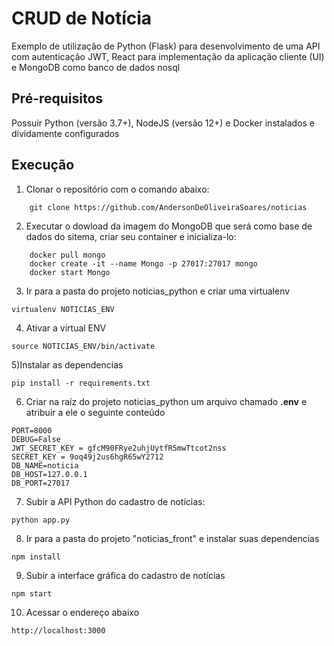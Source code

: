 # CRUD de Notícia

Exemplo de utilização de Python (Flask) para desenvolvimento de uma API com autenticação JWT, React para implementação da aplicação cliente (UI) e MongoDB como banco de dados nosql


## Pré-requisitos

Possuir Python (versão 3.7+), NodeJS (versão 12+) e Docker instalados e dividamente configurados


## Execução

1) Clonar o repositório com o comando abaixo:

```
	git clone https://github.com/AndersonDeOliveiraSoares/noticias
```

2) Executar o dowload da imagem do MongoDB que será como base de dados do sitema, criar seu container e inicializa-lo:

```
	docker pull mongo
	docker create -it --name Mongo -p 27017:27017 mongo
	docker start Mongo
```

3) Ir para a pasta do projeto noticias_python e criar uma virtualenv

```
virtualenv NOTICIAS_ENV
```

4) Ativar a virtual ENV

```
source NOTICIAS_ENV/bin/activate
```

5)Instalar as dependencias

```
pip install -r requirements.txt
```

6) Criar na raíz do projeto noticias_python um arquivo chamado **.env** e atribuir a ele o seguinte conteúdo

```
PORT=8000
DEBUG=False
JWT_SECRET_KEY = gfcM90FRye2uhjUytfR5mwTtcot2nss
SECRET_KEY = 9oq49j2us6hgR65wY2712
DB_NAME=noticia
DB_HOST=127.0.0.1
DB_PORT=27017
```

7) Subir a API Python do cadastro de notícias:

```
python app.py
```

8) Ir para a pasta do projeto "noticias_front" e instalar suas dependencias

```
npm install
```

9) Subir a interface gráfica do cadastro de notícias

```
npm start
```

10) Acessar o endereço abaixo

```
http://localhost:3000
```
